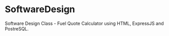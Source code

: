 # SoftwareDesign
Software Design Class - Fuel Quote Calculator using HTML, ExpressJS and PostreSQL.
